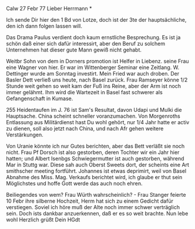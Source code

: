  Calw 27 Febr 77
Lieber Herrmann <Mogl>*

Ich sende Dir hier den 1 Bd von Lotze, doch ist der 3te der hauptsächliche, den ich dann folgen lassen will.

Das Drama Paulus verdient doch kaum ernstliche Besprechung. Es ist ja schön daß einer sich dafür interessirt, aber den Beruf zu solchem Unternehmen hat dieser gute Mann gewiß nicht gehabt.

Weitbr Sohn von dem in Dorners promotion ist Helfer in Liebenz. seine Frau eine Wagner von hier. Er war im Wittenberger Seminar eine Zeitlang. 
W. Dettinger wurde am Sonntag investirt. Mein Fried war auch droben. Der Basler Dett verließ uns heute, nach Basel zurück. Frau Ramseyer könne 1/2 Stunde weit gehen so weit kam der Fuß ins Reine, aber der Arm ist noch immer gelähmt. Ihm wird die Wartezeit in Basel fast schwerer als Gefangenschaft in Kumase.

255 Heidentaufen im J. 76 ist Sam's Resultat, davon Udapi und Mulki die Hauptsache. China scheint schneller voranzumachen. Von Morgenroths Entlassung aus Militärdienst hast Du wohl gehört, nur 1/4 Jahr hatte er activ zu dienen, soll also jetzt nach China, und nach Afr gehen weitere Verstärkungen.

Von Uranie könnte ich nur Gutes berichten, aber das Bett verläßt sie noch nicht. Frau Pf Dorsch ist also gestorben, deren Tochter wir ein Jahr hier hatten; und Albert Isenbgs Schwiegermutter ist auch gestorben, während Mar in Stuttg war. Diese sah auch Oberst Sweets dort, der scheints eine Art smithscher meeting fortführt. Johannes ist etwas deprimirt, weil von Basel Abnahme des Miss. Mag. Verkaufs berichtet wird, ich glaube er thut sein Möglichstes und hoffe Gott werde das auch noch ehren.

Beiliegendes von wem? Frau Würth wahrscheinlich? - Frau Stanger feierte 10 Febr ihre silberne Hochzeit, Herm hat sich zu einem Gedicht dafür verstiegen. Soviel ich höre muß der Alte noch immer schwer verträglich sein. Doch ists dankbar anzuerkennen, daß er es so weit brachte. Nun lebe wohl 
 Herzlich grüßt
 Dein HGdt
